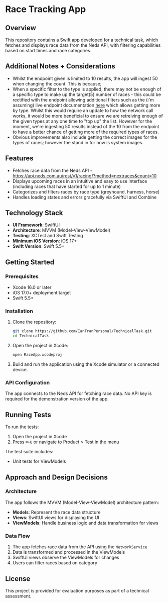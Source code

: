 # Race Tracking App

## Overview

This repository contains a Swift app developed for a technical task, which fetches and displays race data from the Neds API, with filtering capabilities based on start times and race categories.

## Additional Notes + Considerations
- Whilst the endpoint given is limited to 10 results, the app will ingest 50 when changing the count. This is because;
- When a specific filter to the type is applied, there may not be enough of a specific type to make up the target(5) number of races - this could be rectified with the endpoint allowing additional filters
such as the (i'm assuming) live endpoint documentation [here](https://nedscode.github.io/affiliate-feeds/#racing-meetings) which allows getting more by type.
Whilst this would require an update to how the network call works, it would be more beneficial to ensure we are retreiving enough of the given types at any one time to "top up" the list.
However for the moment, we're ingesting 50 results instead of the 10 from the endpoint to have a better chance of getting more of the required types of races.
- Obvious improvements also include getting the correct images for the types of races; however the stand in for now is system images.


## Features

- Fetches race data from the Neds API - https://api.neds.com.au/rest/v1/racing/?method=nextraces&count=10
- Displays upcoming races in an intuitive and easy to use interface (including races that have started for up to 1 minute)
- Categorizes and filters races by race type (greyhound, harness, horse)
- Handles loading states and errors gracefully via SwiftUI and Combine

## Technology Stack

- **UI Framework**: SwiftUI
- **Architecture**: MVVM (Model-View-ViewModel)
- **Testing**: XCTest and Swift Testing
- **Minimum iOS Version**: iOS 17+
- **Swift Version**: Swift 5.5+

## Getting Started

### Prerequisites

- Xcode 16.0 or later
- iOS 17.0+ deployment target
- Swift 5.5+

### Installation

1. Clone the repository:
   ```bash
   git clone https://github.com/IanTranPersonal/TechnicalTask.git
   cd TechnicalTask
   ```

2. Open the project in Xcode:
   ```bash
   open RaceApp.xcodeproj
   ```

3. Build and run the application using the Xcode simulator or a connected device.

### API Configuration

The app connects to the Neds API for fetching race data. No API key is required for the demonstration version of the app.

## Running Tests

To run the tests:

1. Open the project in Xcode
2. Press `⌘+U` or navigate to Product > Test in the menu

The test suite includes:
- Unit tests for ViewModels

## Approach and Design Decisions

### Architecture

The app follows the MVVM (Model-View-ViewModel) architecture pattern:
- **Models**: Represent the race data structure
- **Views**: SwiftUI views for displaying the UI
- **ViewModels**: Handle business logic and data transformation for views

### Data Flow

1. The app fetches race data from the API using the `NetworkService`
2. Data is transformed and processed in the ViewModels
3. SwiftUI views observe the ViewModels for changes
4. Users can filter races based on category


## License

This project is provided for evaluation purposes as part of a technical assessment.
